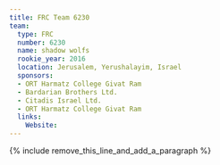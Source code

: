 ```yaml
---
title: FRC Team 6230
team:
  type: FRC
  number: 6230
  name: shadow wolfs
  rookie_year: 2016
  location: Jerusalem, Yerushalayim, Israel
  sponsors:
  - ORT Harmatz College Givat Ram
  - Bardarian Brothers Ltd.
  - Citadis Israel Ltd.
  - ORT Harmatz College Givat Ram
  links:
    Website:
---
```


{% include remove_this_line_and_add_a_paragraph %}